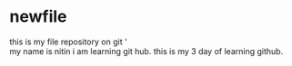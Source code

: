 # newfile
this is my file repository on git '
<br>
my name is nitin
i am learning git hub.
this is my 3 day of learning github.